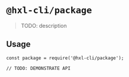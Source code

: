 # `@hxl-cli/package`

> TODO: description

## Usage

```
const package = require('@hxl-cli/package');

// TODO: DEMONSTRATE API
```
